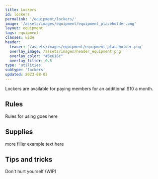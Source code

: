 ```yaml
---
title: Lockers
id: lockers
permalink: '/equipment/lockers/'
image: '/assets/images/equipment/equipment_placeholder.png'
layout: equipment
tags: equipment
classes: wide
header:
  teaser: '/assets/images/equipment/equipment_placeholder.png'
  overlay_image: /assets/images/header_equipment.png
  overlay_color: "#5e616c"
  overlay_filter: 0.5
type: 'utilities'
subtype: 'lockers'
updated: 2023-08-02
---
```


Lockers are available for paying members for an additional $10 a month.


## Rules

Rules for using goes here

## Supplies

more filler example text here

## Tips and tricks
Don't hurt yourself (WIP)